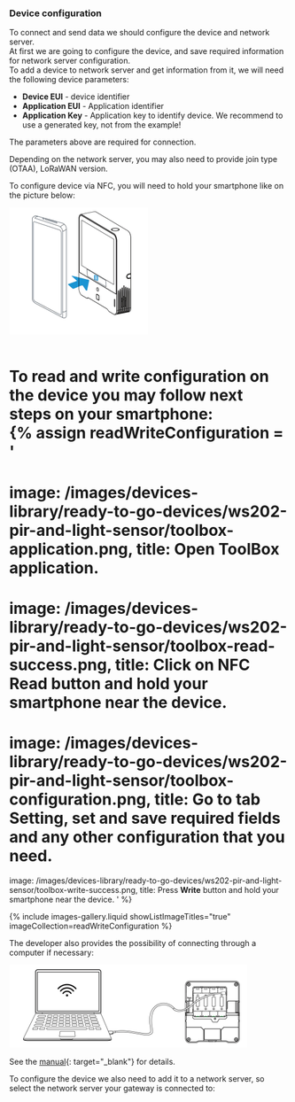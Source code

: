 ### Device configuration

To connect and send data we should configure the device and network server.  
At first we are going to configure the device, and save required information for network server configuration.  
To add a device to network server and get information from it, we will need the following device parameters:
- **Device EUI** - device identifier
- **Application EUI** - Application identifier
- **Application Key** - Application key to identify device. We recommend to use a generated key, not from the example!

The parameters above are required for connection.

Depending on the network server, you may also need to provide join type (OTAA), LoRaWAN version.

To configure device via NFC, you will need to hold your smartphone like on the picture below:  

![NFC zone](/images/devices-library/ready-to-go-devices/am308/am308-connect.png)  
<br>

To read and write configuration on the device you may follow next steps on your smartphone:  
{% assign readWriteConfiguration = '
===
image: /images/devices-library/ready-to-go-devices/ws202-pir-and-light-sensor/toolbox-application.png,
title: Open **ToolBox** application.
===
image: /images/devices-library/ready-to-go-devices/ws202-pir-and-light-sensor/toolbox-read-success.png,
title: Click on **NFC Read** button and hold your smartphone near the device.
===
image: /images/devices-library/ready-to-go-devices/ws202-pir-and-light-sensor/toolbox-configuration.png,
title: Go to tab **Setting**, set and save required fields and any other configuration that you need.
===
image: /images/devices-library/ready-to-go-devices/ws202-pir-and-light-sensor/toolbox-write-success.png,
title: Press **Write** button and hold your smartphone near the device.
'
%}

{% include images-gallery.liquid showListImageTitles="true" imageCollection=readWriteConfiguration %}

The developer also provides the possibility of connecting through a computer if necessary:

![Device connect](/images/devices-library/ready-to-go-devices/am308/am308-connect-to-pc.png)

See the [manual](https://resource.milesight-iot.com/milesight/document/am300-series-user-guide-en.pdf){: target="_blank"} for details.

To configure the device we also need to add it to a network server, so select the network server your gateway is connected to: